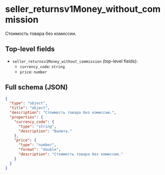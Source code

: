 # seller_returnsv1Money_without_commission

Стоимость товара без комиссии.

## Top-level fields
- `seller_returnsv1Money_without_commission` (top-level fields):
  - `currency_code`: `string`
  - `price`: `number`

## Full schema (JSON)
```json
{
  "type": "object",
  "title": "object",
  "description": "Стоимость товара без комиссии.",
  "properties": {
    "currency_code": {
      "type": "string",
      "description": "Валюта."
    },
    "price": {
      "type": "number",
      "format": "double",
      "description": "Стоимость товара без комиссии."
    }
  }
}
```

